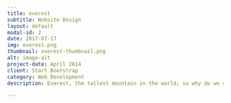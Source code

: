 ```yaml
---
title: everest
subtitle: Website Design
layout: default
modal-id: 2
date: 2017-07-17
img: everest.png
thumbnail: everest-thumbnail.png
alt: image-alt
project-date: April 2014
client: Start Bootstrap
category: Web Development
description: Everest, the tallest mountain in the world; so why do we call ourselves Everest? We believe cooking is like climbing; every stage of achievement like a camp on the way up to the top. We want to be the best at what we do, and one day we will reach the summit of Everest.

---
```

